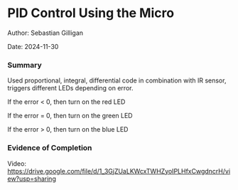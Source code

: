 #  PID Control Using the Micro

Author: Sebastian Gilligan

Date: 2024-11-30

### Summary

Used proportional, integral, differential code in combination with IR sensor, triggers different LEDs depending on error.

If the error < 0, then turn on the red LED

If the error = 0, then turn on the green LED

If the error > 0, then turn on the blue LED

### Evidence of Completion

Video: https://drive.google.com/file/d/1_3GjZUaLKWcxTWHZyoIPLHfxCwgdncrH/view?usp=sharing




